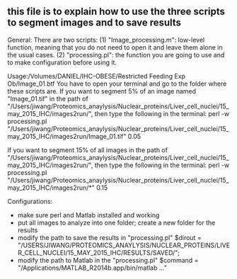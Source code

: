 ## this file is to explain how to use the three scripts to segment images and to save results 
General:
There are two scripts: 
(1) "Image_processing.m": low-level function, meaning that you do not need to open it and leave them alone in the usual cases.
(2) "processing.pl":  the function you are going to use and to make configuration before using it.

Usage:/Volumes/DANIEL/IHC-OBESE/Restricted Feeding Exp Ob/Image_01.btf
You have to open your terminal and go to the folder where these scripts are. 
If you want to segment 5% of an image named "Image_01.tif" in the path of 
"/Users/jiwang/Proteomics_anaylysis/Nuclear_proteins/Liver_cell_nuclei/15_may_2015_IHC/images2run/", then type the following in the terminal:
perl -w processing.pl "/Users/jiwang/Proteomics_anaylysis/Nuclear_proteins/Liver_cell_nuclei/15_may_2015_IHC/images2run/Image_01.tif" 0.05

If you want to segment 15% of all images in the path of 
"/Users/jiwang/Proteomics_anaylysis/Nuclear_proteins/Liver_cell_nuclei/15_may_2015_IHC/images2run/", then type the following in the terminal:
perl -w processing.pl "/Users/jiwang/Proteomics_anaylysis/Nuclear_proteins/Liver_cell_nuclei/15_may_2015_IHC/images2run/*" 0.15

Configurations:
* make sure perl and Matlab installed and working
* put all images to analyze into one folder; create a new folder for the results
* modify the path to save the results in "processing.pl" 
	$dirout = "/USERS/JIWANG/PROTEOMICS_ANAYLYSIS/NUCLEAR_PROTEINS/LIVER_CELL_NUCLEI/15_MAY_2015_IHC/RESULTS/SAVED/";
* modify the path to Matlab in the "processing.pl"
	$command = "/Applications/MATLAB_R2014b.app/bin/matlab ..." 